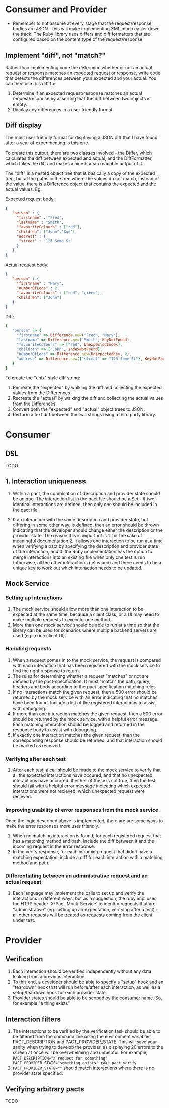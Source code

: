 # Consumer and Provider

* Remember to not assume at every stage that the request/response bodies are JSON - this will make implementing XML much easier down the track. The Ruby library uses differs and diff formatters that are configured based on the content type of the request/response.

## Implement "diff", not "match?"

Rather than implementing code the determine whether or not an actual request or response matches an expected request or response, write code that detects the differences between your expected and your actual. You can then use this diff to:

1. Determine if an expected request/response matches an actual request/response by asserting that the diff between two objects is empty.
2. Display any differences in a user friendly format.

## Diff display

The most user friendly format for displaying a JSON diff that I have found after a year of experimenting is [this](https://github.com/realestate-com-au/pact/blob/master/documentation/configuration.md#unix) one.

To create this output, there are two classes involved - the Differ, which calculates the diff between expected and actual, and the DiffFormatter, which takes the diff and makes a nice human readable output of it.

The "diff" is a nested object tree that is basically a copy of the expected tree, but at the paths in the tree where the values do not match, instead of the value, there is a Difference object that contains the expected and the actual values. Eg.

Expected request body:

```json
{
   "person" : {
     "firstname" : "Fred",
     "lastname" : "Smith",
     "favouriteColours" : ["red"],
     "children": ["John","Sue"],
     "address" : {
      "street" : "123 Some St"
     }
   }
}

```

Actual request body:

```json
{
   "person" : {
     "firstname" : "Mary",
     "numberOfLegs" : 2,
     "favouriteColours" : ["red", "green"],
     "children": ["John"]
   }
}

```

Diff:

```ruby
{
   "person" => {
     "firstname" => Difference.new("Fred", "Mary"),
     "lastname" => Difference.new("Smith", KeyNotFound),
     "favouriteColours" => ["red", UnexpectedIndex],
     "children" => ["John", IndexNotFound],
     "numberOfLegs" => Difference.new(UnexpectedKey, 2),
     "address" => Difference.new({"street" => "123 Some St"}, KeyNotFound)
   }
}
```

To create the "unix" style diff string:

1. Recreate the "expected" by walking the diff and collecting the expected values from the Differences.
2. Recreate the "actual" by walking the diff and collecting the actual values from the Differences.
3. Convert both the "expected" and "actual" object trees to JSON.
4. Perform a text diff between the two strings using a third party library.


# Consumer

## DSL

TODO

## 1. Interaction uniqueness
1. Within a pact, the combination of description and provider state should be unique. The interaction list in the pact file should be a Set - if two identical interactions are defined, then only one should be included in the pact file.

2. If an interaction with the same description and provider state, but differing in some other way, is defined, then an error should be thrown indicating that the developer should change either the description or the provider state. The reason this is important is 1. for the sake of meaningful documentation 2. it allows one interaction to be run at a time when verifying a pact by specifying the description and provider state of the interaction, and 3. the Ruby implementation has the option to merge interactions into an existing file when only one test is run (otherwise, all the other interactions get wiped) and there needs to be a unique key to work out which interaction needs to be updated.

## Mock Service

### Setting up interactions
1. The mock service should allow more than one interaction to be expected at the same time, because a client class, or a UI may need to make multiple requests to execute one method.
2. More than one mock service should be able to run at a time so that the library can be used for scenarios where multiple backend servers are used (eg. a rich client UI).

### Handling requests
1. When a request comes in to the mock service, the request is compared with each interaction that has been registered with the mock service to find the right response to return.
1. The rules for determining whether a request "matches" or not are defined by the pact-specification. It must "match" the path, query, headers and body according to the pact specification matching rules.
1. If no interactions match the given request, then a 500 error should be returned by the mock service with an error indicating that no matches have been found. Include a list of the registered interactions to assist with debugging.
1. If more than one interaction matches the given request, then a 500 error should be returned by the mock service, with a helpful error message. Each matching interaction should be logged and returned in the response body to assist with debugging.
1. If exactly one interaction matches the given request, than the corresponding response should be returned, and that interaction should be marked as received.

### Verifying after each test
1. After each test, a call should be made to the mock service to verify that all the expected interactions have occured, and that no unexpected interactions have occurred. If either of these is not true, then the test should fail with a helpful error message indicating which expected interactions were not recieved, which unexpected request were recieved.

### Improving usability of error responses from the mock service
Once the logic described above is implemented, there are are some ways to make the error responses more user friendly.
1. When no matching interaction is found, for each registered request that has a matching method and path, include the diff between it and the incoming request in the error response.
2. In the verify response, for each incoming request that didn't have a matching expectation, include a diff for each interaction with a matching method and path.

### Differentiating between an administrative request and an actual request
1. Each language may implement the calls to set up and verify the interactions in different ways, but as a suggestion, the ruby impl uses the HTTP header 'X-Pact-Mock-Service' to identify requests that are "administrative" (eg. setting up an expectation, verifying after a test) - all other requests will be treated as requests coming from the client under test.

# Provider

## Verification
1. Each interaction should be verified independently without any data leaking from a previous interaction.
1. To this end, a developer should be able to specify a "setup" hook and an "teardown" hook that will run before/after each interaction, as well as a setup/teardown hook for each provider state. 
1. Provider states should be able to be scoped by the consumer name. So, for example "a thing exists" 
 
## Interaction filters

1. The interactions to be verified by the verification task should be able to be filtered from the command line using the environment variables PACT_DESCRIPTION and PACT_PROVIDER_STATE. This will save your sanity when trying to develop the provider, as displaying 20 errors to the screen at once will be overwhelming and unhelpful. For example, `PACT_DESCRIPTION="a request for something" PACT_PROVIDER_STATE="something exists" rake pact:verify`
1.  `PACT_PROVIDER_STATE=""` should match interactions where there is no provider state specified.

## Verifying arbitrary pacts

TODO

